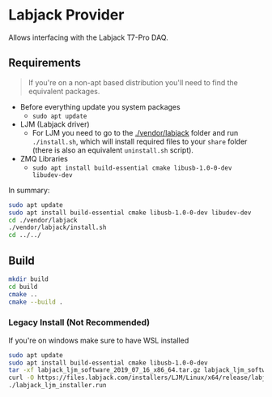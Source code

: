 # Labjack Provider

Allows interfacing with the Labjack T7-Pro DAQ.

## Requirements

> If you're on a non-apt based distribution you'll need to find the equivalent packages.

- Before everything update you system packages
  - `sudo apt update`
- LJM (Labjack driver)
  - For LJM you need to go to the [./vendor/labjack](./vendor/labjack) folder and run `./install.sh`, which will install required files to your `share` folder (there is also an equivalent `uninstall.sh` script).
- ZMQ Libraries
  - `sudo apt install build-essential cmake libusb-1.0-0-dev libudev-dev`

In summary:

```bash
sudo apt update
sudo apt install build-essential cmake libusb-1.0-0-dev libudev-dev
cd ./vendor/labjack
./vendor/labjack/install.sh
cd ../../
```

## Build

```bash
mkdir build
cd build
cmake ..
cmake --build .
```

### Legacy Install (Not Recommended)

If you're on windows make sure to have WSL installed

```bash
sudo apt update
sudo apt install build-essential cmake libusb-1.0-0-dev
tar -xf labjack_ljm_software_2019_07_16_x86_64.tar.gz labjack_ljm_software_2019_07_16_x86_64/
curl -O https://files.labjack.com/installers/LJM/Linux/x64/release/labjack_ljm_software_2019_07_16_x86_64.tar.gz
./labjack_ljm_installer.run
```
